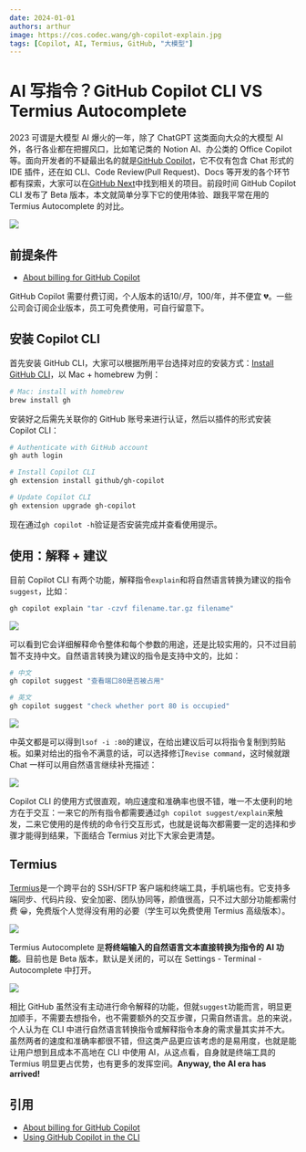 ```yaml
---
date: 2024-01-01
authors: arthur
image: https://cos.codec.wang/gh-copilot-explain.jpg
tags: [Copilot, AI, Termius, GitHub, "大模型"]
---
```


# AI 写指令？GitHub Copilot CLI VS Termius Autocomplete

2023 可谓是大模型 AI 爆火的一年，除了 ChatGPT 这类面向大众的大模型 AI 外，各行各业都在把握风口，比如笔记类的 Notion AI、办公类的 Office Copilot 等。面向开发者的不疑最出名的就是[GitHub Copilot](https://github.com/features/copilot)，它不仅有包含 Chat 形式的 IDE 插件，还在如 CLI、Code Review(Pull Request)、Docs 等开发的各个环节都有探索，大家可以在[GitHub Next](https://githubnext.com/)中找到相关的项目。前段时间 GitHub Copilot CLI 发布了 Beta 版本，本文就简单分享下它的使用体验、跟我平常在用的 Termius Autocomplete 的对比。

![](https://cos.codec.wang/gh-copilot-termius.gif)

## 前提条件

- [About billing for GitHub Copilot](https://docs.github.com/en/billing/managing-billing-for-github-copilot/about-billing-for-github-copilot)

<!--truncate-->

GitHub Copilot 需要付费订阅，个人版本的话$10/月，$100/年，并不便宜 💔。一些公司会订阅企业版本，员工可免费使用，可自行留意下。

## 安装 Copilot CLI

首先安装 GitHub CLI，大家可以根据所用平台选择对应的安装方式：[Install GitHub CLI](https://github.com/cli/cli#installation)，以 Mac + homebrew 为例：

```bash
# Mac: install with homebrew
brew install gh
```

安装好之后需先关联你的 GitHub 账号来进行认证，然后以插件的形式安装 Copilot CLI：

```bash
# Authenticate with GitHub account
gh auth login

# Install Copilot CLI
gh extension install github/gh-copilot

# Update Copilot CLI
gh extension upgrade gh-copilot
```

现在通过`gh copilot -h`验证是否安装完成并查看使用提示。

## 使用：解释 + 建议

目前 Copilot CLI 有两个功能，解释指令`explain`和将自然语言转换为建议的指令`suggest`，比如：

```bash
gh copilot explain "tar -czvf filename.tar.gz filename"
```

![](https://cos.codec.wang/gh-copilot-explain.jpg)

可以看到它会详细解释命令整体和每个参数的用途，还是比较实用的，只不过目前暂不支持中文。自然语言转换为建议的指令是支持中文的，比如：

```bash
# 中文
gh copilot suggest "查看端口80是否被占用"

# 英文
gh copilot suggest "check whether port 80 is occupied"
```

![](https://cos.codec.wang/gh-copilot-suggest.jpg)

中英文都是可以得到`lsof -i :80`的建议，在给出建议后可以将指令复制到剪贴板。如果对给出的指令不满意的话，可以选择修订`Revise command`，这时候就跟 Chat 一样可以用自然语言继续补充描述：

![](https://cos.codec.wang/gh-copilot-suggest-revice.jpg)

Copilot CLI 的使用方式很直观，响应速度和准确率也很不错，唯一不太便利的地方在于交互：一来它的所有指令都需要通过`gh copilot suggest/explain`来触发，二来它使用的是传统的命令行交互形式，也就是说每次都需要一定的选择和步骤才能得到结果，下面结合 Termius 对比下大家会更清楚。

## Termius

[Termius](https://termius.com/)是一个跨平台的 SSH/SFTP 客户端和终端工具，手机端也有。它支持多端同步、代码片段、安全加密、团队协同等，颜值很高，只不过大部分功能都需付费 😀，免费版个人觉得没有用的必要（学生可以免费使用 Termius 高级版本）。

![](https://assets-global.website-files.com/5c7036349b5477bf13f828cf/63740534a0506693ddd927b6_Macbook%20Pro%20Hero-min.png)

Termius Autocomplete 是**将终端输入的自然语言文本直接转换为指令的 AI 功能**。目前也是 Beta 版本，默认是关闭的，可以在 Settings - Terminal - Autocomplete 中打开。

![](https://cos.codec.wang/gh-copilot-termius.gif)

相比 GitHub 虽然没有主动进行命令解释的功能，但就`suggest`功能而言，明显更加顺手，不需要去想指令，也不需要额外的交互步骤，只需自然语言。总的来说，个人认为在 CLI 中进行自然语言转换指令或解释指令本身的需求量其实并不大。虽然两者的速度和准确率都很不错，但这类产品更应该考虑的是易用度，也就是能让用户想到且成本不高地在 CLI 中使用 AI，从这点看，自身就是终端工具的 Termius 明显更占优势，也有更多的发挥空间。**Anyway, the AI era has arrived!**

## 引用

- [About billing for GitHub Copilot](https://docs.github.com/en/billing/managing-billing-for-github-copilot/about-billing-for-github-copilot)
- [Using GitHub Copilot in the CLI](https://docs.github.com/en/copilot/github-copilot-in-the-cli/using-github-copilot-in-the-cli)
